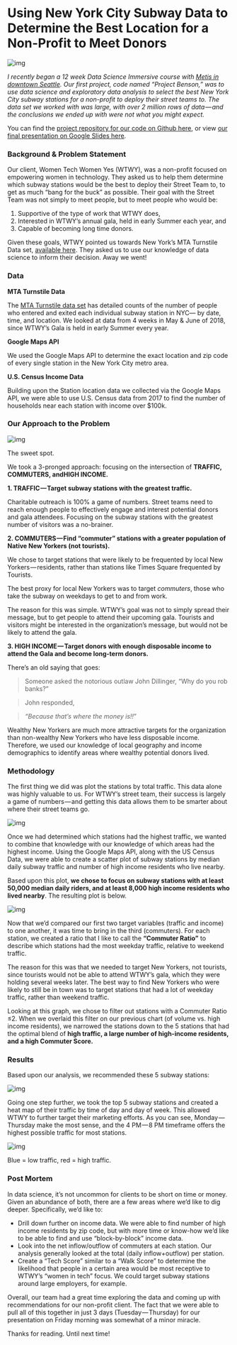 # Using New York City Subway Data to Determine the Best Location for a Non-Profit to Meet Donors



![img](https://cdn-images-1.medium.com/max/1600/0*taMWCyQ4RLbha-Qs.jpg)

*I recently began a 12 week Data Science Immersive course with* [*Metis in downtown Seattle*](https://www.thisismetis.com/)*. Our first project, code named “Project Benson,” was to use data science and exploratory data analysis to select the best New York City subway stations for a non-profit to deploy their street teams to. The data set we worked with was large, with over 2 million rows of data — and the conclusions we ended up with were not what you might expect.*

You can find the [project repository for our code on Github here](https://github.com/luketibbott/benson), or view [our final presentation on Google Slides here](https://docs.google.com/presentation/d/1jDZImbDNbeA9glFQtSarLRoZ54hxOS9yoXN7saGNJjc/edit?usp=sharing).

### **Background & Problem Statement**

Our client, Women Tech Women Yes (WTWY), was a non-profit focused on empowering women in technology. They asked us to help them determine which subway stations would be the best to deploy their Street Team to, to get as much “bang for the buck” as possible. Their goal with the Street Team was not simply to meet people, but to meet people who would be:

1. Supportive of the type of work that WTWY does,
2. Interested in WTWY’s annual gala, held in early Summer each year, and
3. Capable of becoming long time donors.

Given these goals, WTWY pointed us towards New York’s MTA Turnstile Data set, [available here](http://web.mta.info/developers/turnstile.html). They asked us to use our knowledge of data science to inform their decision. Away we went!

### **Data**

**MTA Turnstile Data**

The [MTA Turnstile data set](http://web.mta.info/developers/turnstile.html) has detailed counts of the number of people who entered and exited each individual subway station in NYC— by date, time, and location. We looked at data from 4 weeks in May & June of 2018, since WTWY’s Gala is held in early Summer every year.

**Google Maps API**

We used the Google Maps API to determine the exact location and zip code of every single station in the New York City metro area.

**U.S. Census Income Data**

Building upon the Station location data we collected via the Google Maps API, we were able to use U.S. Census data from 2017 to find the number of households near each station with income over $100k.

### **Our Approach to the Problem**



![img](https://cdn-images-1.medium.com/max/1200/0*dbQc-NVQlbIXGxHu.jpg)

The sweet spot.

We took a 3-pronged approach: focusing on the intersection of **TRAFFIC, COMMUTERS, andHIGH INCOME.**

**1. TRAFFIC — Target subway stations with the greatest traffic.**

Charitable outreach is 100% a game of numbers. Street teams need to reach enough people to effectively engage and interest potential donors and gala attendees. Focusing on the subway stations with the greatest number of visitors was a no-brainer.

**2. COMMUTERS — Find “commuter” stations with a greater population of Native New Yorkers (not tourists).**

We chose to target stations that were likely to be frequented by local New Yorkers — residents, rather than stations like Times Square frequented by Tourists.

The best proxy for local New Yorkers was to target *commuters*, those who take the subway on weekdays to get to and from work.

The reason for this was simple. WTWY’s goal was not to simply spread their message, but to get people to attend their upcoming gala. Tourists and visitors might be interested in the organization’s message, but would not be likely to attend the gala.

**3. HIGH INCOME — Target donors with enough disposable income to attend the Gala and become long-term donors.**

There’s an old saying that goes:

> Someone asked the notorious outlaw John Dillinger, “Why do you rob banks?”

> John responded,

> *“Because that’s where the money is!!*”

Wealthy New Yorkers are much more attractive targets for the organization than non-wealthy New Yorkers who have less disposable income. Therefore, we used our knowledge of local geography and income demographics to identify areas where wealthy potential donors lived.

### **Methodology**

The first thing we did was plot the stations by total traffic. This data alone was highly valuable to us. For WTWY’s street team, their success is largely a game of numbers — and getting this data allows them to be smarter about where their street teams go.



![img](https://cdn-images-1.medium.com/max/1600/0*ihVvxntqERXS4Dgn)

Once we had determined which stations had the highest traffic, we wanted to combine that knowledge with our knowledge of which areas had the highest income. Using the Google Maps API, along with the US Census Data, we were able to create a scatter plot of subway stations by median daily subway traffic and number of high income residents who live nearby.

Based upon this plot, **we chose to focus on subway stations with at least 50,000 median daily riders, and at least 8,000 high income residents who lived nearby**. The resulting plot is below.



![img](https://cdn-images-1.medium.com/max/1600/0*1KJP7_VP9lOMcJRQ)

Now that we’d compared our first two target variables (traffic and income) to one another, it was time to bring in the third (commuters). For each station, we created a ratio that I like to call the **“Commuter Ratio”** to describe which stations had the most weekday traffic, relative to weekend traffic.

The reason for this was that we needed to target New Yorkers, not tourists, since tourists would not be able to attend WTWY’s gala, which they were holding several weeks later. The best way to find New Yorkers who were likely to still be in town was to target stations that had a lot of weekday traffic, rather than weekend traffic.

Looking at this graph, we chose to filter out stations with a Commuter Ratio ≤2. When we overlaid this filter on our previous chart (of volume vs. high income residents), we narrowed the stations down to the 5 stations that had the optimal blend of **high traffic, a large number of high-income residents, and a high Commuter Score.**

### Results

Based upon our analysis, we recommended these 5 subway stations:



![img](https://cdn-images-1.medium.com/max/1600/1*w-VVvYE_A1p9Nr5T_yzzcQ.png)

Going one step further, we took the top 5 subway stations and created a heat map of their traffic by time of day and day of week. This allowed WTWY to further target their marketing efforts. As you can see, Monday — Thursday make the most sense, and the 4 PM — 8 PM timeframe offers the highest possible traffic for most stations.



![img](https://cdn-images-1.medium.com/max/2000/0*U-yIikhMYbLaEYEK)

Blue = low traffic, red = high traffic.

### Post Mortem

In data science, it’s not uncommon for clients to be short on time or money. Given an abundance of both, there are a few areas where we’d like to dig deeper. Specifically, we’d like to:

- Drill down further on income data. We were able to find number of high income residents by zip code, but with more time or know-how we’d like to be able to find and use “block-by-block” income data.
- Look into the net inflow/outflow of commuters at each station. Our analysis generally looked at the total (daily inflow+outflow) per station.
- Create a “Tech Score” similar to a “Walk Score” to determine the likelihood that people in a certain area would be most receptive to WTWY’s “women in tech” focus. We could target subway stations around large employers, for example.

Overall, our team had a great time exploring the data and coming up with recommendations for our non-profit client. The fact that we were able to pull all of this together in just 3 days (Tuesday — Thursday) for our presentation on Friday morning was somewhat of a minor miracle.

Thanks for reading. Until next time!